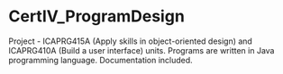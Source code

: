 CertIV_ProgramDesign
====================

Project - ICAPRG415A (Apply skills in object-oriented design) and ICAPRG410A (Build a user interface) units. Programs are written in Java programming language. Documentation included.
